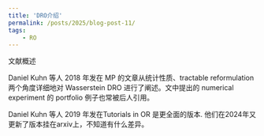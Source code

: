 ```yaml
---
title: 'DRO介绍'
permalink: /posts/2025/blog-post-11/
tags: 
    - RO
---
```

文献概述

Daniel Kuhn 等人 2018 年发在 MP 的文章从统计性质、tractable reformulation 两个角度详细地对 Wasserstein DRO 进行了阐述。文中提出的 numerical experiment 的 portfolio 例子也常被后人引用。

Daniel Kuhn 等人 2019 年发在Tutorials in OR 是更全面的版本. 他们在2024年又更新了版本挂在arxiv上，不知道有什么差异。